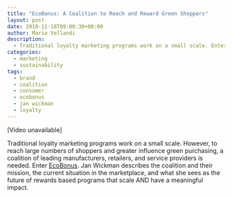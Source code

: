 ```yaml
---
title: "EcoBonus: A Coalition to Reach and Reward Green Shoppers"
layout: post
date: 2010-11-18T09:00:30+00:00
author: Mario Vellandi
description:
  - Traditional loyalty marketing programs work on a small scale. Enter EcoBonus, a coalition of leading manufacturers, retailers, and service providers
categories:
  - marketing
  - sustainability
tags:
  - brand
  - coalition
  - consumer
  - ecobonus
  - jan wickman
  - loyalty
---
```

[Video unavailable]

Traditional loyalty marketing programs work on a small scale. However, to reach large numbers of shoppers and greater influence green purchasing, a coalition of leading manufacturers, retailers, and service providers is needed. Enter [EcoBonus](http://www.ecobonus.com/coalition/). Jan Wickman describes the coalition and their mission, the current situation in the marketplace, and what she sees as the future of rewards based programs that scale AND have a meaningful impact.
